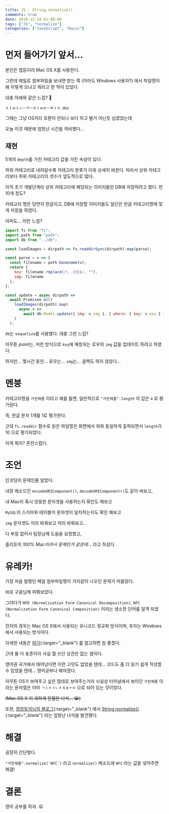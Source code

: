 ```yaml
---
title: JS - String.normalize()
comments: true
date: 2018-12-18 01:00:00
tags: ["JS", "normalize"]
categories: ["JavaScript", "Basic"]
---
```


# 먼저 들어가기 앞서...

본인은 앱등이라 Mac OS X를 사용한다.

그런데 메일로 첨부파일을 보내면 받는 쪽 (아마도 Windows 사용자?) 에서 파일명이 왜 이렇게 오냐고 뭐라고 한 적이 있었다.

대충 아래와 같은 느낌? 🤬

```
ㅈㅏㅂㅏㅅㅡㅋㅡㄹㅣㅂㅌㅡㅉㅏㅇ.doc
```

그때는 그냥 OS끼리 호환이 안되나 보다 하고 별거 아닌듯 넘겼었는데

오늘 이것 때문에 엄청난 시간을 허비했다...

## 재현

5개의 `depth`를 가진 카테고리 값을 가진 속성이 있다.

하위 카테고리로 내려갈수록 카테고리 분류가 더욱 상세히 바뀐다. 따라서 상위 카테고리보다 하위 카테고리의 갯수가 앞도적으로 많다.

아직 초기 개발단계라 상위 카테고리에 해당되는 이미지들만 DB에 저장하려고 했다. 한 10개 정도?

카테고리 명은 당연히 한글이고, DB에 저장할 이미지들도 일단은 한글 카테고리명에 맞게 저장을 하였다.

아마도... 이런 느낌?

```javascript
import fs from "fs";
import path from "path";
import db from "../db";

const loadImages = dirpath => fs.readdirSync(dirpath).map(parse);

const parse = v => {
  const filename = path.basename(v);
  return {
    key: filename.replace(/\..{3}$/, ""),
    img: filename
  };
};

const update = async dirpath =>
  await Promisee.all(
    loadImages(dirpath).map(
      async v =>
        await db.Model.update({ img: v.img }, { where: { key: v.key } })
    )
  );
```

`db`는 `sequelize`를 사용했다. 대충 그런 느낌?

아무튼 *point*는, 저런 방식으로 `key`에 매칭되는 로우의 `img` 값을 업데이트 하려고 하였다.

하지만... 몇시간 동안... 로우는... `img`는... 꿈쩍도 하지 않았다...

# 멘붕

카테고리명을 `가전제품` 이라고 예를 들면, 일반적으로 `"가전제품".length` 의 값은 `4` 로 평가된다.

즉, 한글 문자 1개를 1로 평가한다.

근데 `fs.readdir` 함수로 읽은 파일명은 화면에서 위와 동일하게 출력되면서 `length`가 10 으로 평가되었다.

이게 뭐지? 혼란스럽다.

# 조언

인코딩이 문제인줄 알았다.

내장 메소드인 `encodeURIComponent()`, `decodeURIComponent()`도 같이 써보고,

내 Mac이 혹시 엉뚱한 문자셋을 사용하는지 확인도 해보고

`MySQL`의 스키마와 테이블이 문자셋이 일치하는지도 확인 해보고

`img` 문자셋도 이리 바꿔보고 저리 바꿔보고...

다 부질 없어서 팀장님께 도움을 요청했고,

흘리듯이 _100% Mac이라서 문제인거 같은데..._ 라고 하셨다.

# 유레카!

가장 처음 말했던 메일 첨부파일명이 거지같이 나오던 문제가 떠올랐다.

바로 구굴님께 여쭤보았다.

그러다가 `NFD (Normalization Form Canonical Decomposition)`, `NFC (Normalization Form Canonical Composition)` 이라는 생소한 단어를 알겍 되었다.

전자의 경우는 Mac OS X에서 사용되는 유니코드 정규화 방식이며, 후자는 Windows 에서 사용되는 방식이다.

자세한 내용은 [여기](https://blogs.technet.microsoft.com/spsofficesupportko/2017/01/06/%ED%8C%8C%EC%9D%BC%EB%AA%85%EC%9D%98-%ED%95%9C%EA%B8%80%EC%9E%90%EB%AA%A8%EA%B0%80-%EB%B6%84%ED%95%B4%EB%90%98%EC%96%B4-%EB%B3%B4%EC%97%AC%EC%A7%80%EB%8A%94-%ED%98%84%EC%83%81-unicode-nfd/){:target="\_blank"} 를 참고하면 참 좋겠다.

근데 둘 다 표준이라 사실 뭘 쓰던 상관은 없는 셈이다.

영어권 국가에서 태어났다면 이런 고민도 없었을 텐데... 코드도 좀 더 읽기 쉽게 작성할 수 있었을 텐데... 영어공부나 해야겠다.

아무튼 OS가 보여주고 싶은 맘데로 보여주는거라 사실상 터미널에서 보이던 `가전제품` 이라는 문자열은 이미 `ㄱㅏㅈㅓㄴㅈㅔㅍㅜㅁ` 으로 되어 있는 것이었다.

~~(Mac OS X 이 과하게 친절한 녀석... 😭)~~

또한, [깜장토끼님의 블로그](https://m.blog.naver.com/PostView.nhn?blogId=kiros33&logNo=220671385630&proxyReferer=https%3A%2F%2Fwww.google.co.kr%2F){:target="\_blank"} 에서 [String.normalize()](https://developer.mozilla.org/en-US/docs/Web/JavaScript/Reference/Global_Objects/String/normalize){:target="\_blank"} 라는 엄청난 녀석을 발견했다.

# 해결

굉장히 간단했다.

`"가전제품".normalize('NFC')` 라고 `normalize()` 메소드에 `NFC` 라는 값을 넣어주면 해결!

# 결론

영어 공부를 하자. 😜
